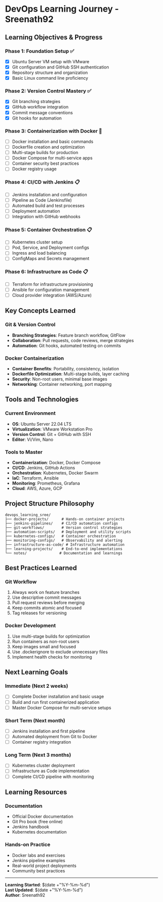 # DevOps Learning Journey - Sreenath92

## Learning Objectives & Progress

### Phase 1: Foundation Setup ✅
- [x] Ubuntu Server VM setup with VMware
- [x] Git configuration and GitHub SSH authentication  
- [x] Repository structure and organization
- [x] Basic Linux command line proficiency

### Phase 2: Version Control Mastery ✅
- [x] Git branching strategies
- [x] GitHub workflow integration
- [x] Commit message conventions
- [x] Git hooks for automation

### Phase 3: Containerization with Docker 🔄
- [ ] Docker installation and basic commands
- [ ] Dockerfile creation and optimization
- [ ] Multi-stage builds for production
- [ ] Docker Compose for multi-service apps
- [ ] Container security best practices
- [ ] Docker registry usage

### Phase 4: CI/CD with Jenkins 📋
- [ ] Jenkins installation and configuration
- [ ] Pipeline as Code (Jenkinsfile)
- [ ] Automated build and test processes
- [ ] Deployment automation
- [ ] Integration with GitHub webhooks

### Phase 5: Container Orchestration 📋
- [ ] Kubernetes cluster setup
- [ ] Pod, Service, and Deployment configs
- [ ] Ingress and load balancing
- [ ] ConfigMaps and Secrets management

### Phase 6: Infrastructure as Code 📋
- [ ] Terraform for infrastructure provisioning
- [ ] Ansible for configuration management
- [ ] Cloud provider integration (AWS/Azure)

## Key Concepts Learned

### Git & Version Control
- **Branching Strategies**: Feature branch workflow, GitFlow
- **Collaboration**: Pull requests, code reviews, merge strategies
- **Automation**: Git hooks, automated testing on commits

### Docker Containerization  
- **Container Benefits**: Portability, consistency, isolation
- **Dockerfile Optimization**: Multi-stage builds, layer caching
- **Security**: Non-root users, minimal base images
- **Networking**: Container networking, port mapping

## Tools and Technologies

### Current Environment
- **OS**: Ubuntu Server 22.04 LTS
- **Virtualization**: VMware Workstation Pro
- **Version Control**: Git + GitHub with SSH
- **Editor**: Vi/Vim, Nano

### Tools to Master
- **Containerization**: Docker, Docker Compose
- **CI/CD**: Jenkins, GitHub Actions
- **Orchestration**: Kubernetes, Docker Swarm
- **IaC**: Terraform, Ansible
- **Monitoring**: Prometheus, Grafana
- **Cloud**: AWS, Azure, GCP

## Project Structure Philosophy

```
devops_learning_sree/
├── docker-projects/      # Hands-on container projects
├── jenkins-pipelines/    # CI/CD automation configs
├── git-workflows/        # Version control strategies
├── automation-scripts/   # Deployment and utility scripts
├── kubernetes-configs/   # Container orchestration
├── monitoring-configs/   # Observability and alerting
├── infrastructure-as-code/ # Infrastructure automation
├── learning-projects/    # End-to-end implementations
└── notes/               # Documentation and learnings
```

## Best Practices Learned

### Git Workflow
1. Always work on feature branches
2. Use descriptive commit messages
3. Pull request reviews before merging
4. Keep commits atomic and focused
5. Tag releases for versioning

### Docker Development
1. Use multi-stage builds for optimization
2. Run containers as non-root users
3. Keep images small and focused
4. Use .dockerignore to exclude unnecessary files
5. Implement health checks for monitoring

## Next Learning Goals

### Immediate (Next 2 weeks)
- [ ] Complete Docker installation and basic usage
- [ ] Build and run first containerized application
- [ ] Master Docker Compose for multi-service setups

### Short Term (Next month)
- [ ] Jenkins installation and first pipeline
- [ ] Automated deployment from Git to Docker
- [ ] Container registry integration

### Long Term (Next 3 months)
- [ ] Kubernetes cluster deployment
- [ ] Infrastructure as Code implementation
- [ ] Complete CI/CD pipeline with monitoring

## Learning Resources

### Documentation
- Official Docker documentation
- Git Pro book (free online)
- Jenkins handbook
- Kubernetes documentation

### Hands-on Practice
- Docker labs and exercises
- Jenkins pipeline examples
- Real-world project deployments
- Community best practices

---
**Learning Started**: $(date +"%Y-%m-%d")  
**Last Updated**: $(date +"%Y-%m-%d")  
**Author**: Sreenath92

